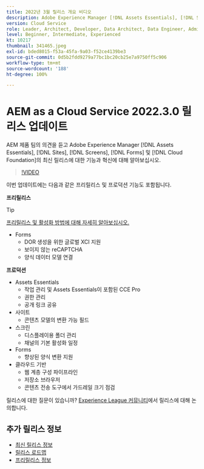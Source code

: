 ```yaml
---
title: 2022년 3월 릴리스 개요 비디오
description: Adobe Experience Manager [!DNL Assets Essentials], [!DNL Sites], [!DNL Screens], [!DNL Forms] 및 [!DNL Cloud Foundation]용 2022-3-0 릴리스의 최신 기능과 혁신에 대해 알아보십시오.
version: Cloud Service
role: Leader, Architect, Developer, Data Architect, Data Engineer, Admin, User
level: Beginner, Intermediate, Experienced
kt: 10217
thumbnail: 341465.jpeg
exl-id: bded8015-f53a-45fa-9a03-f52ce4139be3
source-git-commit: 0d5b2fdd9279a77bc1bc20cb25e7a9750ff5c906
workflow-type: tm+mt
source-wordcount: '188'
ht-degree: 100%

---
```


# AEM as a Cloud Service 2022.3.0 릴리스 업데이트

AEM 제품 팀의 의견을 듣고 Adobe Experience Manager [!DNL Assets Essentials], [!DNL Sites], [!DNL Screens], [!DNL Forms] 및 [!DNL Cloud Foundation]의 최신 릴리스에 대한 기능과 혁신에 대해 알아보십시오.

>[!VIDEO](https://video.tv.adobe.com/v/341465/?quality=12&learn=on)

이번 업데이트에는 다음과 같은 프리릴리스 및 프로덕션 기능도 포함됩니다.

**프리릴리스**

>[!TIP]
>
>[프리릴리스 및 활성화 방법에 대해 자세히 알아보십시오.](https://experienceleague.adobe.com/docs/experience-manager-cloud-service/content/release-notes/prerelease.html)

* Forms
   * DOR 생성을 위한 글로벌 XCI 지원
   * 보이지 않는 reCAPTCHA
   * 양식 데이터 모델 연결

**프로덕션**

* Assets Essentials
   * 작업 관리 및 Assets Essentials이 포함된 CCE Pro
   * 권한 관리
   * 공개 링크 공유
* 사이트
   * 콘텐츠 모델의 변환 가능 필드
* 스크린
   * 디스플레이용 폴더 관리
   * 채널의 기본 활성화 일정
* Forms
   * 향상된 양식 변환 지원
* 클라우드 기반
   * 웹 계층 구성 파이프라인
   * 저장소 브라우저
   * 콘텐츠 전송 도구에서 가드레일 크기 점검

릴리스에 대한 질문이 있습니까?  [Experience League 커뮤니티](https://experienceleaguecommunities.adobe.com/t5/adobe-experience-manager/aem-as-a-cloud-service-2022-3-0-release-update/td-p/449599)에서 릴리스에 대해 논의합니다.

## 추가 릴리스 정보

* [최신 릴리스 정보](https://experienceleague.adobe.com/docs/experience-manager-cloud-service/content/release-notes/home.html)
* [릴리스 로드맵](https://experienceleague.adobe.com/docs/experience-manager-release-information/aem-release-updates/update-releases-roadmap.html?lang=ko-KR)
* [프리릴리스 정보](https://experienceleague.adobe.com/docs/experience-manager-cloud-service/content/release-notes/prerelease.html)
